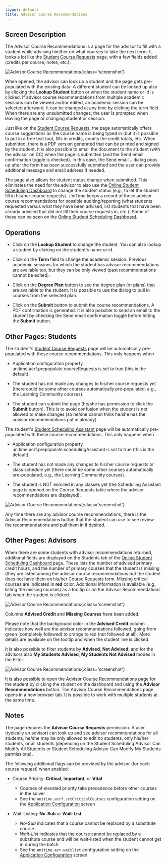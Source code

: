 ```yaml
---
layout: default
title: Advisor Course Recommendations
---
```



## Screen Description

The Advisor Course Recommendations is a page for the advisor to fill with a student while advising him/her on what courses to take the next term. It looks a lot like the [Student Course Requests](student-course-requests) page, with a few fields added (credits per course, notes, etc.).

![Advisor Course Recommendations](images/advisor-course-recommendations-1.png){:class='screenshot'}

When opened, the advisor can look up a student and the page gets pre-populated with the existing data. A different student can be looked up also by clicking the **Lookup Student** button or when the student name or id is clicked. If advisor course recommendations from multiple academic sessions can be viewed and/or edited, an academic session can be selected afterward. It can be changed at any time by clicking the term field. When there are any unsubmitted changes, the user is prompted when leaving the page or changing student or session.

Just like on the [Student Course Requests](student-course-requests), the page automatically offers course suggestions as the course name is being typed in (but it is possible to put in a free text too), fills in credits, counts the credit totals, etc. When submitted, there is a PDF version generated that can be printed and signed by the student. It is also possible to email the document to the student (with the advisor on CC) when the page is submitted (and the Send email confirmation toggle is checked). In this case, the Send email... dialog pops up after the form has been successfully submitted and the user can provide additional message and email address if needed.

The page also allows for student status change when submitted. This eliminates the need for the advisor to also use the [Online Student Scheduling Dashboard](online-student-scheduling-dashboard) to change the student status (e.g., to let the student fill in his/her course requests). UniTime keeps a record of these advisor course recommendations for possible auditing/reporting (what students requested versus what they have been advised, list students that have been already advised that did not fill their course requests in, etc.). Some of these can be seen on the [Online Student Scheduling Dashboard](online-student-scheduling-dashboard).

## Operations

* Click on the **Lookup Student** to change the student. You can also lookup a student by clicking on the student's name or id.

* Click on the **Term** field to change the academic session. Previous academic sessions for which the student has advisor recommendations are available too, but they can be only viewed (past recommendations cannot be edited).

* Click on the **Degree Plan** button to see the degree plan (or plans) that are available to the student. It is possible to use the dialog to pull in courses from the selected plan.

* Click on the **Submit** button to submit the course recommendations. A PDF confirmation is generated. It is also possible to send an email to the student by checking the Send email confirmation toggle before hitting the **Submit** button.

## Other Pages: Students

The student's [Student Course Requests](student-course-requests) page will be automatically pre-populated with these course recommendations. This only happens when

* Application configuration property unitime.acrf.prepopulate.courseRequests is set to true (this is the default).

* The student has not made any changes to his/her course requests yet (there could be some other courses automatically pre-populated, e.g., the Learning Community courses).

* The student can submit the page (he/she has permission to click the **Submit** button). This is to avoid confusion when the student is not allowed to make changes (so he/she cannot think he/she has the advisor recommendations put in already).

The student's [Student Scheduling Assistant](student-scheduling-assistant) page will be automatically pre-populated with these course recommendations. This only happens when

* Application configuration property unitime.acrf.prepopulate.schedulingAssistant is set to true (this is the default).

* The student has not made any changes to his/her course requests or class schedule yet (there could be some other courses automatically pre-populated, e.g., the Learning Community courses).

* The student is NOT enrolled in any classes yet (the Scheduling Assistant page is opened on the Course Requests table where the advisor recommendations are displayed).


![Advisor Course Recommendations](images/advisor-course-recommendations-2.png){:class='screenshot'}

Any time there are any advisor course recommendations, there is the Advisor Recommendations button that the student can use to see review the recommendations and pull them in if desired.

## Other Pages: Advisors

When there are some students with advisor recommendations returned, additional fields are displayed on the Students tab of the [Online Student Scheduling Dashboard](online-student-scheduling-dashboard) page. These lists the number of advised primary credit hours, and the number of primary courses that the student is missing (they are listed among the advisor course recommendations but the student does not have them on his/her Course Requests form. Missing critical courses are indicated in **red** color. Additional information is available (e.g., listing the missing courses) as a tooltip or on the Advisor Recommendations tab when the student is clicked.


![Advisor Course Recommendations](images/advisor-course-recommendations-3.png){:class='screenshot'}

Columns **Advised Credit** and **Missing Courses** have been added.

Please note that the background color in the **Advised Credit** column indicates how well are the advisor recommendations followed, going from green (completely followed) to orange to red (not followed at all). More details are available on the tooltip and when the student line is clicked.

It is also possible to filter students by **Advised**, **Not Advised**, and for the advisors also **My Students Advised**, **My Students Not Advised** modes in the Filter.


![Advisor Course Recommendations](images/advisor-course-recommendations-4.png){:class='screenshot'}

It is also possible to open the Advisor Course Recommendations page for the student by clicking the student on the dashboard and using the **Advisor Recommendations** button. The Advisor Course Recommendations page opens in a new browser tab. It is possible to work with multiple students at the same time.

## Notes

The page requires the **Advisor Course Requests** permission. A user (typically an advisor) can look up and see advisor recommendations for all students, he/she may be only allowed to edit no students, only his/her students, or all students (depending on the Student Scheduling Advisor Can Modify All Students or Student Scheduling Advisor Can Modify My Students permissions).

The following additional flags can be provided by the advisor (for each course request) when enabled:

* Course Priority: **Critical**, **Important**, or **Vital**
	* Courses of elevated priority take precedence before other courses in the solver
	* See the `unitime.acrf.setCriticalCourses` configuration setting on the [Application Configuration](application-configuration) screen

* Wait-Listing: **No-Sub** or **Wait-List**
	* *No-Sub* indicates that a course cannot be replaced by a substitute course
	* *Wait-List* indicates that the course cannot be replaced by a substitute course and will be wait-listed when the student cannot get in during the batch
	* See the `unitime.acr.waitlist` configuration setting on the [Application Configuration](application-configuration) screen
